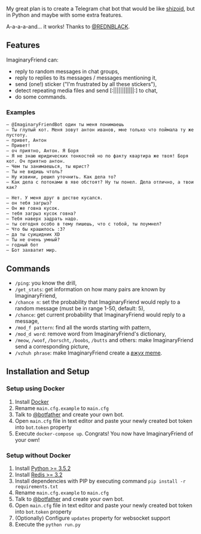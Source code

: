 My great plan is to create a Telegram chat bot that would be like [shizoid](https://github.com/top4ek/shizoid), but in Python and maybe with some extra features.

A-a-a-a-and... it works! Thanks to [@REDNBLACK](https://github.com/REDNBLACK). 

## Features

ImaginaryFriend can:

* reply to random messages in chat groups,
* reply to replies to its messages / messages mentioning it,
* send (one!) sticker ("I'm frustrated by all these stickers"),
* detect repeating media files and send [:||||||||||||:] to chat,
* do some commands.

### Examples

```
– @ImaginaryFriendBot один ты меня понимаешь
– Ты глупый кот. Меня зовут антон иванов, мне только что поймала ту же пустоту.
– привет, Антон
– Привет!
– оч приятно, Антон. Я Боря
– Я не знаю юридических тонкостей но по факту квартира же твоя! Боря кот. Оч приятно антон.
– Чем ты занимаешься, ты юрист?
– Ты не видишь чтоль?
– Ну извини, решил уточнить. Как дела то?
– Как дела с потоками в яве обстоят? Ну ты понел. Дела отлично, а твои как?
```

```
– Нет. У меня друг в дестве кусался.
– он тебя загрыз?
– Он же говна кусок.
– тебя загрыз кусок говна?
– Тебя наверх задрать надо.
– ты сегодня особо в тему пишешь, что с тобой, ты поумнел?
– Что бы крашилось :3?
– да ты суицидник XD
– Ты не очень умный?
– годный бот
– Бот захватит мир.
```

## Commands

* `/ping`: you know the drill,
* `/get_stats`: get information on how many pairs are known by ImaginaryFriend,
* `/chance n`: set the probability that ImaginaryFriend would reply to a random message (must be in range 1-50, default: 5),
* `/сhance`: get current probability that ImaginaryFriend would reply to a message,
* `/mod_f pattern`: find all the words starting with pattern,
* `/mod_d word`: remove word from ImaginaryFriend's dictionary,
* `/meow`, `/woof`, `/borscht`, `/boobs`, `/butts` and others: make ImaginaryFriend send a corresponding picture,
* `/vzhuh phrase`: make ImaginaryFriend create a [_вжух_ meme](https://vk.com/vzhuhcat).

## Installation and Setup

### Setup using Docker
1. Install [Docker](https://store.docker.com/search?offering=community&type=edition)
2. Rename `main.cfg.example` to `main.cfg`
3. Talk to [@botfather](https://telegram.me/botfather) and create your own bot.
4. Open `main.cfg` file in text editor and paste your newly created bot token into `bot`.`token` property
5. Execute `docker-compose up`. Congrats! You now have ImaginaryFriend of your own!

### Setup without Docker
1. Install [Python >= 3.5.2](https://www.python.org/downloads/)
2. Install [Redis >= 3.2](https://redis.io/download)
3. Install dependencies with PIP by executing command `pip install -r requirements.txt`
4. Rename `main.cfg.example` to `main.cfg`
5. Talk to [@botfather](https://telegram.me/botfather) and create your own bot.
6. Open `main.cfg` file in text editor and paste your newly created bot token into `bot`.`token` property
7. (Optionally) Configure `updates` property for websocket support
8. Execute the `python run.py`
